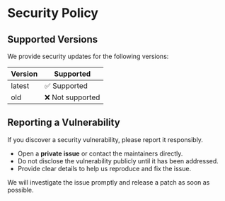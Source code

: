 # Security Policy

## Supported Versions
We provide security updates for the following versions:

| Version | Supported          |
| ------- | ------------------ |
| latest  | ✅ Supported       |
| old     | ❌ Not supported   |

## Reporting a Vulnerability
If you discover a security vulnerability, please report it responsibly.  

- Open a **private issue** or contact the maintainers directly.  
- Do not disclose the vulnerability publicly until it has been addressed.  
- Provide clear details to help us reproduce and fix the issue.  

We will investigate the issue promptly and release a patch as soon as possible.

